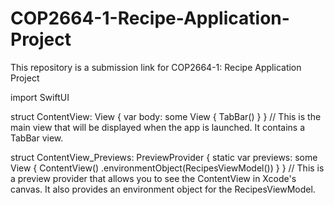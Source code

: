 # COP2664-1-Recipe-Application-Project
This repository  is a submission link for COP2664-1: Recipe Application Project

import SwiftUI

struct ContentView: View {
    var body: some View {
        TabBar()
    }
} // This is the main view that will be displayed when the app is launched. It contains a TabBar view.

struct ContentView_Previews: PreviewProvider {
    static var previews: some View {
        ContentView()
            .environmentObject(RecipesViewModel())
    }
} // This is a preview provider that allows you to see the ContentView in Xcode's canvas. It also provides an environment object for the RecipesViewModel.
